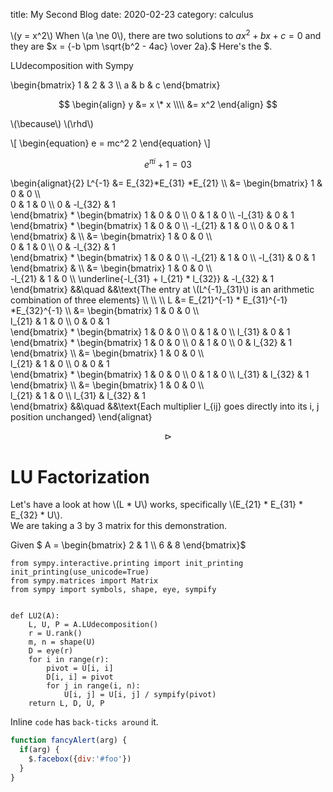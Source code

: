 title: My Second Blog
date: 2020-02-23
category: calculus 
    

\\(y = x^2\\)
When \\(a \ne 0\\), there are two solutions to $ax^2 + bx+c=0$ and they are $x = {-b \pm \sqrt{b^2 - 4ac} \over 2a}.$
Here's the \$.


LUdecomposition with Sympy

\begin{bmatrix}
1 & 2 & 3 \\\\
a & b & c
\end{bmatrix}  

$$
\begin{align}
y &= x \* x  \\\\ 
  &= x^2
\end{align}
$$

\\(\because\\)
\\(\rhd\\)


\\[
\begin{equation}
e = mc^2   2
\end{equation}
\\]




$$
\begin{equation}
    e^{\pi i} + 1 = 0  3
\end{equation}
$$


\begin{alignat}{2}
 L^{-1} &= E_{32}\*E_{31} \*E_{21}  \\\\
  &= \begin{bmatrix}
  1 & 0 & 0   \\\\  
  0 & 1 & 0  \\\\ 
  0 & -l_{32} & 1  
  \end{bmatrix} \* 
\begin{bmatrix}
  1 & 0 & 0  \\\\
  0 & 1 & 0  \\\\
  -l_{31} & 0 & 1 
  \end{bmatrix}  \*
  \begin{bmatrix} 1 & 0 & 0 \\\\
  -l_{21} & 1 & 0 \\\\
  0 & 0 & 1
  \end{bmatrix}  & \\\\ 
&= 
  \begin{bmatrix}
  1 & 0 & 0   \\\\  
  0 & 1 & 0  \\\\ 
  0 & -l_{32} & 1  
  \end{bmatrix} \* 
\begin{bmatrix}
  1 & 0 & 0  \\\\
  -l_{21} & 1 & 0  \\\\
  -l_{31} & 0 & 1 
  \end{bmatrix}  & \\\\
&=
  \begin{bmatrix}
  1 & 0 & 0   \\\\  
  -l_{21} & 1 & 0  \\\\ 
  \underline{-l_{31} + l_{21} \* l_{32}} & -l_{32} & 1  
  \end{bmatrix} &&\quad &&\text{The entry at \\(L^{-1}\_{31}\\) is an arithmetic combination of three elements} \\\\
 \\\\ 
 \\\\
L &= E_{21}^{-1} \* E\_{31}^{-1} \*E_{32}^{-1} \\\\
  &= \begin{bmatrix}
  1 & 0 & 0   \\\\  
  l_{21} & 1 & 0  \\\\ 
  0 & 0 & 1  
  \end{bmatrix}  \* 
\begin{bmatrix}
  1 & 0 & 0  \\\\
  0 & 1 & 0  \\\\
  l_{31} & 0 & 1 
  \end{bmatrix}  \*
  \begin{bmatrix}
  1 & 0 & 0 \\\\
  0 & 1 & 0 \\\\
  0 & l_{32} & 1
  \end{bmatrix}  \\\\ 
&= 
  \begin{bmatrix}
  1 & 0 & 0   \\\\  
  l_{21} & 1 & 0  \\\\ 
  0 & 0 & 1  
  \end{bmatrix} \* 
\begin{bmatrix}
  1 & 0 & 0  \\\\
  0 & 1 & 0  \\\\
  l_{31} & l_{32} & 1 
  \end{bmatrix}   \\\\
&=
  \begin{bmatrix}
  1 & 0 & 0   \\\\  
  l_{21} & 1 & 0  \\\\ 
  l_{31} & l_{32} & 1  
  \end{bmatrix}   &&\quad &&\text{Each multiplier l_{ij} goes directly into its i, j position unchanged}
\end{alignat}



$$
\rhd
$$

# LU Factorization  
Let's have a look at how \\(L * U\\) works, specifically \\(E_{21} * E_{31} * E_{32} * U\\).    
We are taking a 3 by 3 matrix for this demonstration.


Given $ A = \begin{bmatrix}
2 & 1 \\\\
6 & 8 \end{bmatrix}$



    from sympy.interactive.printing import init_printing
    init_printing(use_unicode=True)
    from sympy.matrices import Matrix 
    from sympy import symbols, shape, eye, sympify


    def LU2(A):
        L, U, P = A.LUdecomposition()
        r = U.rank()
        m, n = shape(U)
        D = eye(r)
        for i in range(r):
            pivot = U[i, i]
            D[i, i] = pivot
            for j in range(i, n):
                U[i, j] = U[i, j] / sympify(pivot)
        return L, D, U, P
        
Inline `code` has `back-ticks around` it.

```javascript  
function fancyAlert(arg) {   
  if(arg) {   
    $.facebox({div:'#foo'})    
  }   
}   
```




